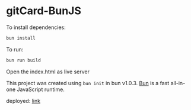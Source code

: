 # gitCard-BunJS

To install dependencies:

```bash
bun install
```

To run:

```bash
bun run build
```

Open the index.html as live server

This project was created using `bun init` in bun v1.0.3. [Bun](https://bun.sh) is a fast all-in-one JavaScript runtime.

deployed: [link](gitcard-mu.vercel.app)

